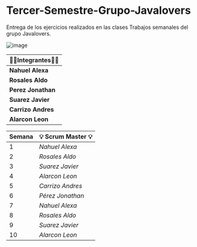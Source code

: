 # Tercer-Semestre-Grupo-Javalovers
Entrega de los ejercicios realizados en las clases
Trabajos semanales del grupo Javalovers.

![image](https://github.com/CodeSystem2022/Tercer-Semestre-Grupo-Javalovers/assets/112024900/ffbf28f1-3ed3-422a-8d8a-017b07ae2d93)

 
| 👩‍💻**Integrantes**👩‍💻     |
|--------------------------|
| **Nahuel Alexa**|
| **Rosales Aldo**|
| **Perez Jonathan**|
| **Suarez Javier**|
| **Carrizo Andres**|
| **Alarcon Leon** |

  

| **Semana** | 💡 **Scrum Master** 💡    |
|----------------------|----------------------|
|  1  | *Nahuel Alexa* |
|  2  | *Rosales Aldo* |
|  3  | *Suarez Javier*|
|  4  | *Alarcon Leon* |
|  5  | *Carrizo Andres*|
|  6  | *Pérez Jonathan*|
|  7  | *Nahuel Alexa* |
|  8  | *Rosales Aldo* |
|  9  | *Suarez Javier*|
| 10  | *Alarcon Leon* |

